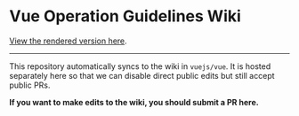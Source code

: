 # Vue Operation Guidelines Wiki

[View the rendered version here](https://github.com/vuejs/vue/wiki).

---

This repository automatically syncs to the wiki in `vuejs/vue`. It is hosted separately here so that we can disable direct public edits but still accept public PRs.

**If you want to make edits to the wiki, you should submit a PR here.**
